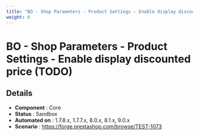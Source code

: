 ```yaml
---
title: "BO - Shop Parameters - Product Settings - Enable display discounted price (TODO)"
weight: 6
---
```


# BO - Shop Parameters - Product Settings - Enable display discounted price (TODO)
## Details
* **Component** : Core
* **Status** : Sandbox
* **Automated on** : 1.7.8.x, 1.7.7.x, 8.0.x, 8.1.x, 9.0.x
* **Scenario** : https://forge.prestashop.com/browse/TEST-1073

